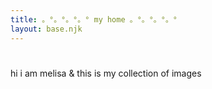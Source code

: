 ```yaml
---
title: 。°。°。°。° my home 。°。°。°。°
layout: base.njk
---
```


# 
hi i am melisa & this is my collection of images 